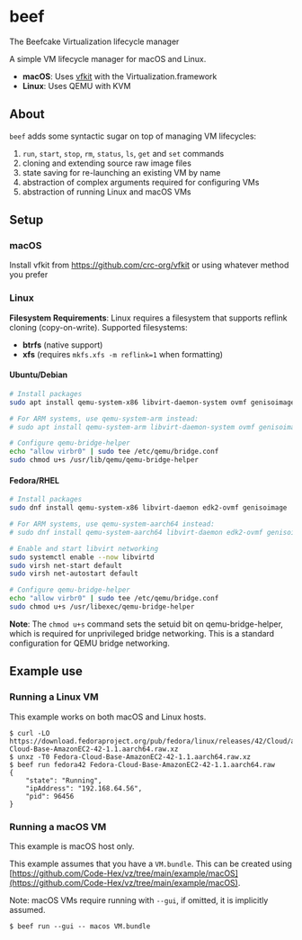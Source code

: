 # beef
The Beefcake Virtualization lifecycle manager

A simple VM lifecycle manager for macOS and Linux.

- **macOS**: Uses [vfkit](https://github.com/crc-org/vfkit) with the Virtualization.framework
- **Linux**: Uses QEMU with KVM

## About

`beef` adds some syntactic sugar on top of managing VM lifecycles:

1. `run`, `start`, `stop`, `rm`, `status`, `ls`, `get` and `set` commands
1. cloning and extending source raw image files
1. state saving for re-launching an existing VM by name
1. abstraction of complex arguments required for configuring VMs
1. abstraction of running Linux and macOS VMs

## Setup

### macOS

Install vfkit from https://github.com/crc-org/vfkit or using whatever method you prefer

### Linux

**Filesystem Requirements**: Linux requires a filesystem that supports reflink cloning (copy-on-write). Supported filesystems:
- **btrfs** (native support)
- **xfs** (requires `mkfs.xfs -m reflink=1` when formatting)

#### Ubuntu/Debian

```bash
# Install packages
sudo apt install qemu-system-x86 libvirt-daemon-system ovmf genisoimage

# For ARM systems, use qemu-system-arm instead:
# sudo apt install qemu-system-arm libvirt-daemon-system ovmf genisoimage

# Configure qemu-bridge-helper
echo "allow virbr0" | sudo tee /etc/qemu/bridge.conf
sudo chmod u+s /usr/lib/qemu/qemu-bridge-helper
```

#### Fedora/RHEL

```bash
# Install packages
sudo dnf install qemu-system-x86 libvirt-daemon edk2-ovmf genisoimage

# For ARM systems, use qemu-system-aarch64 instead:
# sudo dnf install qemu-system-aarch64 libvirt-daemon edk2-ovmf genisoimage

# Enable and start libvirt networking
sudo systemctl enable --now libvirtd
sudo virsh net-start default
sudo virsh net-autostart default

# Configure qemu-bridge-helper
echo "allow virbr0" | sudo tee /etc/qemu/bridge.conf
sudo chmod u+s /usr/libexec/qemu-bridge-helper
```

**Note**: The `chmod u+s` command sets the setuid bit on qemu-bridge-helper, which is required for unprivileged bridge networking. This is a standard configuration for QEMU bridge networking.

## Example use

### Running a Linux VM

This example works on both macOS and Linux hosts.

```
$ curl -LO https://download.fedoraproject.org/pub/fedora/linux/releases/42/Cloud/aarch64/images/Fedora-Cloud-Base-AmazonEC2-42-1.1.aarch64.raw.xz
$ unxz -T0 Fedora-Cloud-Base-AmazonEC2-42-1.1.aarch64.raw.xz
$ beef run fedora42 Fedora-Cloud-Base-AmazonEC2-42-1.1.aarch64.raw
{
    "state": "Running",
    "ipAddress": "192.168.64.56",
    "pid": 96456
}
```

### Running a macOS VM

This example is macOS host only.

This example assumes that you have a `VM.bundle`. This can be created using [https://github.com/Code-Hex/vz/tree/main/example/macOS](https://github.com/Code-Hex/vz/tree/main/example/macOS).

Note: macOS VMs require running with `--gui`, if omitted, it is implicitly assumed.

```
$ beef run --gui -- macos VM.bundle
```
